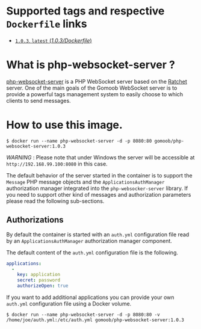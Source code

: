 # Supported tags and respective `Dockerfile` links

-	[`1.0.3`, `latest` (*1.0.3/Dockerfile*)](https://github.com/gomoob/php-websocket-server-docker/blob/master/1.0.3/Dockerfile)

# What is php-websocket-server ?

[php-websocket-server](https://github.com/gomoob/php-websocket-server "php-websocket-server") is a PHP WebSocket server 
based on the [Ratchet](http://socketo.me "Ratchet") server. One of the main goals of the Gomoob WebSocket server is 
to provide a powerful tags management system to easily choose to which clients to send messages.

# How to use this image.

```console
$ docker run --name php-websocket-server -d -p 8080:80 gomoob/php-websocket-server:1.0.3
```

*WARNING* : Please note that under Windows the server will be accessible at `http://192.168.99.100:8080` in 
this case.

The default behavior of the server started in the container is to support the `Message` PHP message objects and the `ApplicationsAuthManager` authorization manager integrated into the `php-websocker-server` library. If you
need to support other kind of messages and authorization parameters please read the following sub-sections.

## Authorizations

By default the container is started with an `auth.yml` configuration file read by an `ApplicationsAuthManager`
authorization manager component.

The default content of the `auth.yml` configuration file is the following.

```yaml
applications:
  -
    key: application
    secret: password
    authorizeOpen: true
```

If you want to add additional applications you can provide your own `auth.yml` configuration file using a Docker 
volume.

```console
$ docker run --name php-websocket-server -d -p 8080:80 -v /home/joe/auth.yml:/etc/auth.yml gomoob/php-websocket-server:1.0.3
```
